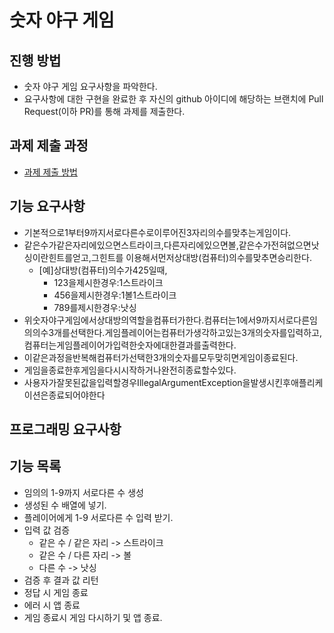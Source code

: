 # 숫자 야구 게임
## 진행 방법
* 숫자 야구 게임 요구사항을 파악한다.
* 요구사항에 대한 구현을 완료한 후 자신의 github 아이디에 해당하는 브랜치에 Pull Request(이하 PR)를 통해 과제를 제출한다.

## 과제 제출 과정
* [과제 제출 방법](https://github.com/next-step/nextstep-docs/tree/master/precourse)

## 기능 요구사항
* 기본적으로1부터9까지서로다른수로이루어진3자리의수를맞추는게임이다.
* 같은수가같은자리에있으면스트라이크,다른자리에있으면볼,같은수가전혀없으면낫싱이란힌트를얻고,그힌트를 이용해서먼저상대방(컴퓨터)의수를맞추면승리한다.
  * [예]상대방(컴퓨터)의수가425일때,
    * 123을제시한경우:1스트라이크
    * 456을제시한경우:1볼1스트라이크
    * 789를제시한경우:낫싱
* 위숫자야구게임에서상대방의역할을컴퓨터가한다.컴퓨터는1에서9까지서로다른임의의수3개를선택한다.게임플레이어는컴퓨터가생각하고있는3개의숫자를입력하고,컴퓨터는게임플레이어가입력한숫자에대한결과를출력한다.
* 이같은과정을반복해컴퓨터가선택한3개의숫자를모두맞히면게임이종료된다.
* 게임을종료한후게임을다시시작하거나완전히종료할수있다.
* 사용자가잘못된값을입력할경우IllegalArgumentException을발생시킨후애플리케이션은종료되어야한다

## 프로그래밍 요구사항

## 기능 목록
* 임의의 1-9까지 서로다른 수 생성
* 생성된 수 배열에 넣기.
* 플레이어에게 1-9 서로다른 수 입력 받기.
* 입력 값 검증 
  * 같은 수 / 같은 자리 -> 스트라이크
  * 같은 수 / 다른 자리 -> 볼
  * 다른 수 -> 낫싱
* 검증 후 결과 값 리턴
* 정답 시 게임 종료
* 에러 시 앱 종료
* 게임 종료시 게임 다시하기 및 앱 종료.




